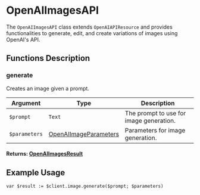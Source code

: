 # OpenAIImagesAPI

The `OpenAIImagesAPI` class extends `OpenAIAPIResource` and provides functionalities to generate, edit, and create variations of images using OpenAI's API.

## Functions Description

### generate

Creates an image given a prompt.

| Argument     | Type                                           | Description                                          |
|--------------|------------------------------------------------|------------------------------------------------------|
| `$prompt`    | `Text`                                         | The prompt to use for image generation.              |
| `$parameters`| [OpenAIImageParameters](OpenAIImageParameters.md) | Parameters for image generation.                     |

#### Returns: [OpenAIImagesResult](OpenAIImagesResult.md)

## Example Usage

```4d
var $result := $client.image.generate($prompt; $parameters)
```
